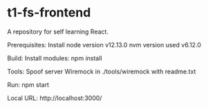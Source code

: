 # t1-fs-frontend
A  repository for self learning React.

Prerequisites:
Install node version v12.13.0
nvm version used v6.12.0

Build:
Install modules: npm install

Tools:
Spoof server Wiremock in ./tools/wiremock with readme.txt

Run:
npm start

Local
URL: http://localhost:3000/

